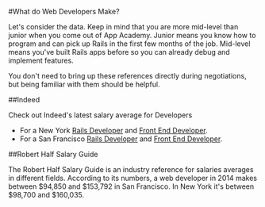 #What do Web Developers Make?

Let's consider the data. Keep in mind that you are more mid-level than junior when you come out of App Academy. Junior means you know how to program and can pick up Rails in the first few months of the job. Mid-level means you've built Rails apps before so you can already debug and implement features.    

You don't need to bring up these references directly during
negotiations, but being familiar with them should be helpful.    


##Indeed

 Check out Indeed's latest salary average for Developers    
  * For a New York [Rails Developer][ny-rails] and [Front End Developer][ny-front-end].
  * For a San Francisco [Rails Developer][sf-rails] and [Front End Developer][sf-front-end].

##Robert Half Salary Guide

The Robert Half Salary Guide is an industry reference for salaries
averages in different fields. According to its numbers, a web developer
in 2014 makes between $94,850 and $153,792 in San Francisco. In New York it's between $98,700 and $160,035.    

[ny-rails]: http://www.indeed.com/salary?q1=junior+rails+developer&l1=new+york
[ny-front-end]: http://www.indeed.com/salary?q1=junior+front+end+developer&l1=new+york
[sf-rails]: http://www.indeed.com/salary?q1=junior+rails+developer&l1=san+francisco
[sf-front-end]: http://www.indeed.com/salary?q1=junior+front+end+developer&l1=san+francisco
